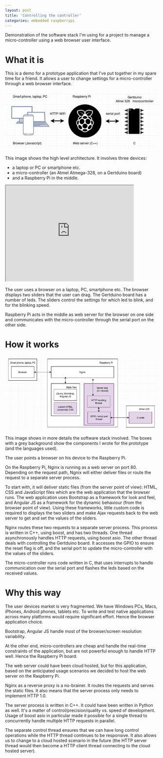 ```yaml
---
layout: post
title: 'Controlling the controller'
categories: embedded raspberrypi
---
```


Demonstration of the software stack I'm using for a project to manage a
micro-controller using a web browser user interface.


# What it is

This is a demo for a prototype application that I've put together in my spare
time for a friend. It allows a user to change settings for a micro-controller
through a web browser interface.

![Devices involved](/assets/2016-03-11-controlling-stack/devices.png)

This image shows the high level architecture. It involves three devices:

- a laptop or PC or smartphone etc.
- a micro-controller (an Atmel Atmega-328, on a Gertduino board)
- and a Raspberry Pi in the middle.

<iframe width="420" height="315" src="https://www.youtube.com/embed/DIi9B4PD0-Q" frameborder="1" allowfullscreen></iframe>

The user uses a browser on a laptop, PC, smartphone etc. The browser displays
two sliders that the user can drag. The Gertduino board has a number of leds.
The sliders control the settings for which led to blink, and for the blinking
speed.

Raspberry Pi acts in the middle as web server for the browser on one side and
communicates with the micro-controller through the serial port on the other
side.


# How it works

![Software stack](/assets/2016-03-11-controlling-stack/software.png)

This image shows in more details the software stack involved. The boxes with a
grey background show the components I wrote for the prototype (and the
languages used).

The user points a browser on his device to the Raspberry Pi.

On the Raspberry Pi, Nginx is running as a web server on port 80. Depending on
the request path, Ngnix will either deliver files or route the request to a
separate server process.

To start with, it will deliver static files (from the server point of view):
HTML, CSS and JavaScript files which are the web application that the browser
runs. The web application uses Bootstrap as a framework for look and feel, and
Angular JS as a framework for the dynamic behaviour (from the browser point of
view). Using these frameworks, little custom code is required to displays the
two sliders and make Ajax requests back to the web server to get and set the
values of the sliders.

Nginx routes these two requests to a separate server process. This process is
written in C++, using boost, and has two threads. One thread asynchronously
handles HTTP requests, using boost asio. The other thread deals with controlling the
Gertduino board. It accesses the GPIO to ensure the reset flag is off, and the
serial port to update the micro-controller with the values of the sliders.

The micro-controller runs code written in C, that uses interrupts to handle
communication over the serial port and flashes the leds based on the received
values.


# Why this way

The user devices market is very fragmented. We have Windows PCs, Macs, iPhones,
Android phones, tablets etc. To write and test native applications across many
platforms would require significant effort. Hence the browser application
choice.

Bootstrap, Angular JS handle most of the browser/screen resolution variability.

At the other end, micro-controllers are cheap and handle the real-time
constraints of the application, but are not powerful enough to handle HTTP
well. Hence the Raspberry Pi board.

The web server could have been cloud hosted, but for this application, based on
the anticipated usage scenarios we decided to host the web server on the
Raspberry Pi.

Nginx as a reverse proxy is a no-brainer. It routes the requests and serves the
static files. It also means that the server process only needs to implement
HTTP 1.0.

The server process is written in C++. It could have been written in Python as
well. It's a matter of control/precision/quality vs. speed of development.
Usage of boost asio in particular made it possible for a single thread to
concurrently handle multiple HTTP requests in parallel.

The separate control thread ensures that we can have long control operations
while the HTTP thread continues to be responsive. It also allows us to change
to a cloud hosted scenario in the future (the HTTP server thread would then
become a HTTP client thread connecting to the cloud hosted server).

